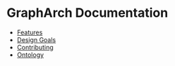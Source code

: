 # GraphArch Documentation

- [Features](./feature/README.md)
- [Design Goals](./design-goals/README.md)
- [Contributing](./contribute/README.md)
- [Ontology](./ontology/README.md)

